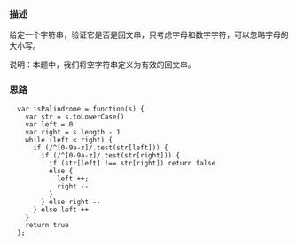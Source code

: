 ### 描述
给定一个字符串，验证它是否是回文串，只考虑字母和数字字符，可以忽略字母的大小写。

说明：本题中，我们将空字符串定义为有效的回文串。
### 思路
```
  var isPalindrome = function(s) {
    var str = s.toLowerCase()
    var left = 0
    var right = s.length - 1
    while (left < right) {
      if (/^[0-9a-z]/.test(str[left])) {
        if (/^[0-9a-z]/.test(str[right])) {
          if (str[left] !== str[right]) return false
          else {
            left ++;
            right --
          }
        } else right --
      } else left ++
    }
    return true
  };
```